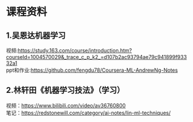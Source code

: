 # 课程资料
## 1.吴恩达机器学习
视频:https://study.163.com/course/introduction.htm?courseId=1004570029&_trace_c_p_k2_=d107b2ac93794ae79c941899f93332a1<br>
ppt和作业:https://github.com/fengdu78/Coursera-ML-AndrewNg-Notes

## 2.林轩田《机器学习技法》（学习）
视频：https://www.bilibili.com/video/av36760800<br>
笔记：https://redstonewill.com/category/ai-notes/lin-ml-techniques/
